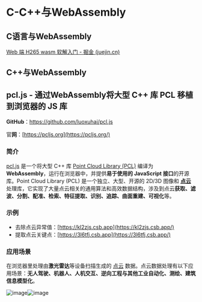 # C-C++与WebAssembly

## C语言与WebAssembly

[Web 端 H265 wasm 软解入门 - 掘金 (juejin.cn)](https://juejin.cn/post/7362547971060367398)



## C++与WebAssembly



## pcl.js - 通过WebAssembly将大型 C++ 库 PCL 移植到浏览器的 JS 库

**GitHub**：https://github.com/luoxuhai/pcl.js

官**网**：[https://pcljs.org](https://pcljs.org/)

### 简介

[pcl.js](https://github.com/luoxuhai/pcl.js) 是一个将大型 C++ 库 [Point Cloud Library (PCL)](https://pointclouds.org/) 编译为 **WebAssembly**，运行在浏览器中，并提供**易于使用的 JavaScript 接口**的开源库。Point Cloud Library (PCL) 是一个独立、大型、开源的 2D/3D 图像和 **[点云](https://zhuanlan.zhihu.com/p/22581673?utm_id=0)** 处理库，它实现了大量点云相关的通用算法和高效数据结构，涉及到点云**获取、滤波、分割、配准、检索、特征提取、识别、追踪、曲面重建、可视化**等。

### 示例

- 去除点云异常值：[https://kl2zjs.csb.app](https://kl2zjs.csb.app/)
- 提取点云关键点：[https://3l6tfj.csb.app](https://3l6tfj.csb.app/)

### 应用场景

在浏览器里处理由**激光雷达**等设备扫描生成的 [点云](https://zhuanlan.zhihu.com/p/22581673?utm_id=0) 数据。点云数据处理有以下应用场景：**无人驾驶、机器人、人机交互、逆向工程与其他工业自动化、测绘、建筑信息模型化**。

![image](./C-C++与WebAssembly.assets/194689386-3f422071-393c-44a4-9ecf-f07a69bda237.png)![image](./C-C++与WebAssembly.assets/194689538-7cdeeaa0-fd10-4b6b-91bd-a012740853bb.png)
